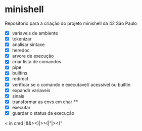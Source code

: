 # minishell
Repositorio para a criação do projeto minishell da 42 São Paulo

- [x] variaveis de ambiente
- [x] tokenizar
- [x] analisar sintaxe
- [x] heredoc
- [x] arvore de execução
- [x] criar lista de comandos
- [x] pipe
- [x] builtins
- [x] redirect
- [x] verificar se o comando e executavel/ acessivel ou builtin
- [x] expandir variaveis
- [x] sinais
- [x] transformar as envs em char **
- [x] executar
- [x] guardar o status da execução

< in cmd |&&><)|>>(|"|><)"

